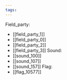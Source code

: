 ```yaml
---
tags:
---
```

Field_party:
- [[field_party_1]]
- [[field_party_0]]
- [[field_party_2]]
- [[field_party_3]]
Sound:
- [[sound_100]]
- [[sound_107]]
- [[sound_157]]
Flag:
- [[flag_10577]]
